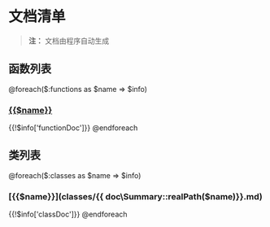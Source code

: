 # 文档清单

> **注：** 文档由程序自动生成

## 函数列表 

@foreach($:functions as $name => $info)
### [{{$name}}](functions/{{$name}}.md)
 {{!$info['functionDoc']}} 
@endforeach



## 类列表

@foreach($:classes as $name => $info)
### [{{$name}}](classes/{{ doc\Summary::realPath($name)}}.md)
{{!$info['classDoc']}} 
@endforeach